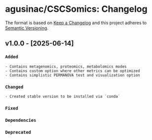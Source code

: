 # agusinac/CSCSomics: Changelog

The format is based on [Keep a Changelog](https://keepachangelog.com/en/1.0.0/)
and this project adheres to [Semantic Versioning](https://semver.org/spec/v2.0.0.html).

## v1.0.0 - [2025-06-14]

### `Added`
    - Contains metagenomics, proteomics, metabolomics modes
    - Contains custom option where other metrics can be optimized
    - Contains simplistic PERMANOVA test and visualization option

### `Changed`
    - Created stable version to be installed via `conda`

### `Fixed`

### `Dependencies`

### `Deprecated`